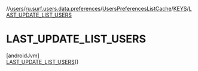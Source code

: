 //[users](../../../../../index.md)/[ru.surf.users.data.preferences](../../../index.md)/[UsersPreferencesListCache](../../index.md)/[KEYS](../index.md)/[LAST_UPDATE_LIST_USERS](index.md)

# LAST_UPDATE_LIST_USERS

[androidJvm]\
[LAST_UPDATE_LIST_USERS](index.md)()
